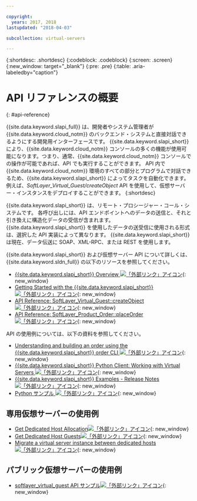 ```yaml
---

copyright:
  years: 2017, 2018
lastupdated: "2018-04-03"

subcollection: virtual-servers

---
```


{:shortdesc: .shortdesc}
{:codeblock: .codeblock}
{:screen: .screen}
{:new_window: target="_blank"}
{:pre: .pre}
{:table: .aria-labeledby="caption"}

# API リファレンスの概要
{: #api-reference}

{{site.data.keyword.slapi_full}} は、開発者やシステム管理者が {{site.data.keyword.cloud_notm}} のバックエンド・システムと直接対話できるようにする開発用インターフェースです。 {{site.data.keyword.slapi_short}} により、{{site.data.keyword.cloud_notm}} コンソールの多くの機能が使用可能になります。つまり、通常、{{site.data.keyword.cloud_notm}} コンソールでの操作が可能であれば、API でも実行することができます。 API 内で {{site.data.keyword.cloud_notm}} 環境のすべての部分とプログラムで対話できるため、{{site.data.keyword.slapi_short}} によってタスクを自動化できます。 例えば、*SoftLayer_Virtual_Guest/createObject* API を使用して、仮想サーバー・インスタンスをデプロイすることができます。
{:shortdesc}

{{site.data.keyword.slapi_short}} は、リモート・プロシージャー・コール・システムです。 各呼び出しには、API エンドポイントへのデータの送信と、それと引き換えに構造化データの受信が含まれます。 {{site.data.keyword.slapi_short}} を使用したデータの送受信に使用される形式は、選択した API 実装によって異なります。 {{site.data.keyword.slapi_short}} は現在、データ伝送に SOAP、XML-RPC、または REST を使用します。

{{site.data.keyword.slapi_short}} および仮想サーバー API について詳しくは、{{site.data.keyword.sldn_full}} の以下のリソースを参照してください。
* [{{site.data.keyword.slapi_short}} Overview ![「外部リンク」アイコン](../icons/launch-glyph.svg "「外部リンク」アイコン")](https://softlayer.github.io/reference/softlayerapi/){: new_window}
* [Getting Started with the {{site.data.keyword.slapi_short}} ![「外部リンク」アイコン](../icons/launch-glyph.svg "「外部リンク」アイコン")](https://softlayer.github.io/article/getting-started/){: new_window}
* [API Reference: SoftLayer_Virtual_Guest::createObject ![「外部リンク」アイコン](../icons/launch-glyph.svg "「外部リンク」アイコン")](https://softlayer.github.io/reference/services/SoftLayer_Virtual_Guest/createObject/){: new_window}
* [API Reference: SoftLayer_Product_Order::placeOrder ![「外部リンク」アイコン](../icons/launch-glyph.svg "「外部リンク」アイコン")](https://softlayer.github.io/reference/services/SoftLayer_Product_Order/placeOrder/){: new_window}

API の使用例については、以下の資料を参照してください。
* [Understanding and building an order using the {{site.data.keyword.slapi_short}} order CLI ![「外部リンク」アイコン](../icons/launch-glyph.svg "「外部リンク」アイコン")](https://softlayer.github.io/article/understanding-ordering/){: new_window}
* [{{site.data.keyword.slapi_short}} Python Client: Working with Virtual Servers ![「外部リンク」アイコン](../icons/launch-glyph.svg "「外部リンク」アイコン")](http://softlayer-python.readthedocs.io/en/latest/cli/vs.html){: new_window}
* [{{site.data.keyword.slapi_short}} Examples - Release Notes ![「外部リンク」アイコン](../icons/launch-glyph.svg "「外部リンク」アイコン")](https://softlayer.github.io/){: new_window}
* [Python サンプル ![「外部リンク」アイコン](../icons/launch-glyph.svg "「外部リンク」アイコン")](https://softlayer.github.io/python/){: new_window}

## 専用仮想サーバーの使用例
* [Get Dedicated Host Allocation![「外部リンク」アイコン](../icons/launch-glyph.svg "「外部リンク」アイコン")](https://softlayer.github.io/python/getDediHostAllocation/){: new_window}
* [Get Dedicated Host Guests![「外部リンク」アイコン](../icons/launch-glyph.svg "「外部リンク」アイコン")](https://softlayer.github.io/python/getDedicatedHostGuests/){: new_window}
* [Migrate a virtual server instance between dedicated hosts![「外部リンク」アイコン](../icons/launch-glyph.svg "「外部リンク」アイコン")](https://softlayer.github.io/python/migrateDedicatedHost.py/){: new_window}

## パブリック仮想サーバーの使用例
* [softlayer_virtual_guest API サンプル![「外部リンク」アイコン](../icons/launch-glyph.svg "「外部リンク」アイコン")](https://softlayer.github.io/classes/softlayer_virtual_guest/){: new_window}
